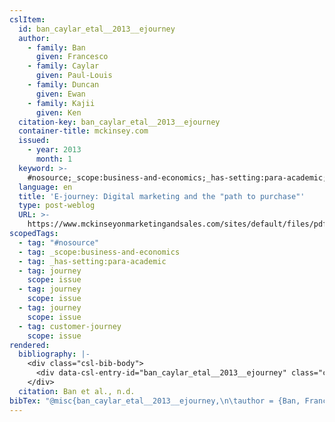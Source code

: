 ```yaml
---
cslItem:
  id: ban_caylar_etal__2013__ejourney
  author:
    - family: Ban
      given: Francesco
    - family: Caylar
      given: Paul-Louis
    - family: Duncan
      given: Ewan
    - family: Kajii
      given: Ken
  citation-key: ban_caylar_etal__2013__ejourney
  container-title: mckinsey.com
  issued:
    - year: 2013
      month: 1
  keyword: >-
    #nosource;_scope:business-and-economics;_has-setting:para-academic;collection::journey;collection::journey::journey::customer-journey
  language: en
  title: 'E-journey: Digital marketing and the "path to purchase"'
  type: post-weblog
  URL: >-
    https://www.mckinseyonmarketingandsales.com/sites/default/files/pdf/RecallNo22_CDJ_2013-01.pdf
scopedTags:
  - tag: "#nosource"
  - tag: _scope:business-and-economics
  - tag: _has-setting:para-academic
  - tag: journey
    scope: issue
  - tag: journey
    scope: issue
  - tag: journey
    scope: issue
  - tag: customer-journey
    scope: issue
rendered:
  bibliography: |-
    <div class="csl-bib-body">
      <div data-csl-entry-id="ban_caylar_etal__2013__ejourney" class="csl-entry">Ban, F., Caylar, P.-L., Duncan, E., &#38; Kajii, K. n.d.. E-journey: Digital marketing and the “path to purchase.” <i>Mckinsey.Com</i>. https://www.mckinseyonmarketingandsales.com/sites/default/files/pdf/RecallNo22_CDJ_2013-01.pdf</div>
    </div>
  citation: Ban et al., n.d.
bibTex: "@misc{ban_caylar_etal__2013__ejourney,\n\tauthor = {Ban, Francesco and Caylar, Paul-Louis and Duncan, Ewan and Kajii, Ken},\n\ttitle = {E-journey: Digital marketing and the \"path to purchase\"},\n\thowpublished = {https://www.mckinseyonmarketingandsales.com/sites/default/files/pdf/RecallNo22\\textunderscore{}CDJ\\textunderscore{}2013-01.pdf},\n}\n\n"
---
```

